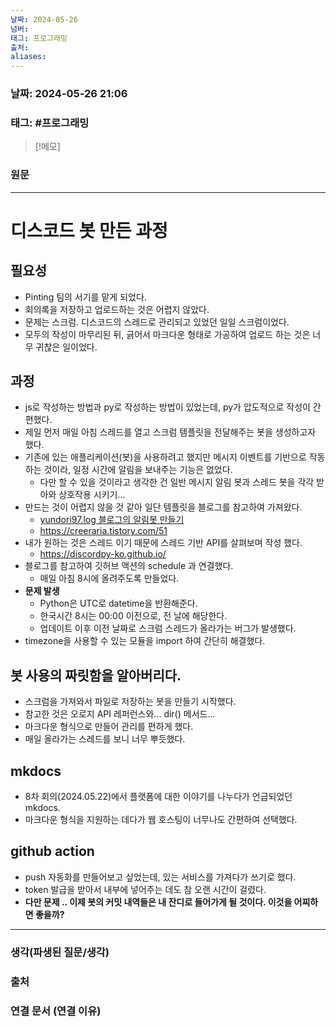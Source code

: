 ```yaml
---
날짜: 2024-05-26
넘버: 
태그: 프로그래밍
출처: 
aliases:
---
```

### 날짜:  2024-05-26 21:06

### 태그: #프로그래밍 

>[!메모]
>

### 원문
---
# 디스코드 봇 만든 과정
## 필요성
- Pinting 팀의 서기를 맡게 되었다.
- 회의록을 저장하고 업로드하는 것은 어렵지 않았다.
- 문제는 스크럼. 디스코드의 스레드로 관리되고 있었던 일일 스크럼이었다.
- 모두의 작성이 마무리된 뒤, 긁어서 마크다운 형태로 가공하여 업로드 하는 것은 너무 귀찮은 일이었다.

## 과정
- js로 작성하는 방법과 py로 작성하는 방법이 있었는데, py가 압도적으로 작성이 간편했다.
- 제일 먼저 매일 아침 스레드를 열고 스크럼 템플릿을 전달해주는 봇을 생성하고자 했다.
- 기존에 있는 애플리케이션(봇)을 사용하려고 했지만 메시지 이벤트를 기반으로 작동하는 것이라, 일정 시간에 알림을 보내주는 기능은 없었다.
	- 다만 할 수 있을 것이라고 생각한 건 일반 메시지 알림 봇과 스레드 봇을 각각 받아와 상호작용 시키기...
- 만드는 것이 어렵지 않을 것 같아 일단 템플릿을 블로그를 참고하여 가져왔다.
	- [yundori97.log 블로그의 알림봇 만들기](https://velog.io/@yundori97/%EB%94%94%EC%8A%A4%EC%BD%94%EB%93%9C-%EC%95%8C%EB%A6%BC%EB%B4%87-%EB%A7%8C%EB%93%A4%EA%B8%B0%EC%A7%84)
	- https://creeraria.tistory.com/51
- 내가 원하는 것은 스레드 이기 때문에 스레드 기반 API를 살펴보며 작성 했다.
	- https://discordpy-ko.github.io/
- 블로그를 참고하여 깃허브 액션의 schedule 과 연결했다.
	- 매일 아침 8시에 올려주도록 만들었다.
- **문제 발생**
	- Python은 UTC로 datetime을 반환해준다.
	- 한국시간 8시는 00:00 이전으로, 전 날에 해당한다.
	- 업데이트 이후 이전 날짜로 스크럼 스레드가 올라가는 버그가 발생했다.
- timezone을 사용할 수 있는 모듈을 import 하여 간단히 해결했다.
## 봇 사용의 짜릿함을 알아버리다.
- 스크럼을 가져와서 파일로 저장하는 봇을 만들기 시작했다.
- 참고한 것은 오로지 API 레퍼런스와... dir() 메서드...
- 마크다운 형식으로 만들어 관리를 편하게 했다.
- 매일 올라가는 스레드를 보니 너무 뿌듯했다.
## mkdocs
- 8차 회의(2024.05.22)에서 플랫폼에 대한 이야기를 나누다가 언급되었던 mkdocs.
- 마크다운 형식을 지원하는 데다가 웹 호스팅이 너무나도 간편하여 선택했다.
## github action
- push 자동화를 만들어보고 싶었는데, 있는 서비스를 가져다가 쓰기로 했다.
- token 발급을 받아서 내부에 넣어주는 데도 참 오랜 시간이 걸렸다.
- **다만 문제 .. 이제 봇의 커밋 내역들은 내 잔디로 들어가게 될 것이다. 이것을 어찌하면 좋을까?**

---
### 생각(파생된 질문/생각)

### 출처

### 연결 문서 (연결 이유)
